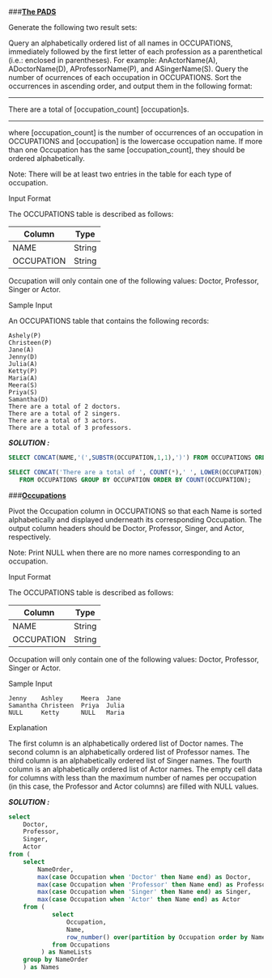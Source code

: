 ###**[The PADS](https://www.hackerrank.com/challenges/the-pads/problem?isFullScreen=true&h_r=next-challenge&h_v=zen)**

Generate the following two result sets:

Query an alphabetically ordered list of all names in OCCUPATIONS, immediately followed by the first letter of each profession as a parenthetical (i.e.: enclosed in parentheses). For example: AnActorName(A), ADoctorName(D), AProfessorName(P), and ASingerName(S).
Query the number of ocurrences of each occupation in OCCUPATIONS. Sort the occurrences in ascending order, and output them in the following format:

---
There are a total of [occupation_count] [occupation]s.

---

where [occupation_count] is the number of occurrences of an occupation in OCCUPATIONS and [occupation] is the lowercase occupation name. If more than one Occupation has the same [occupation_count], they should be ordered alphabetically.

Note: There will be at least two entries in the table for each type of occupation.

Input Format

The OCCUPATIONS table is described as follows:

| Column | Type |
|---|---|
|NAME|String|
|OCCUPATION|String|

Occupation will only contain one of the following values: Doctor, Professor, Singer or Actor.

Sample Input

An OCCUPATIONS table that contains the following records:

```
Ashely(P)
Christeen(P)
Jane(A)
Jenny(D)
Julia(A)
Ketty(P)
Maria(A)
Meera(S)
Priya(S)
Samantha(D)
There are a total of 2 doctors.
There are a total of 2 singers.
There are a total of 3 actors.
There are a total of 3 professors.
```

***SOLUTION :***

```sql
SELECT CONCAT(NAME,'(',SUBSTR(OCCUPATION,1,1),')') FROM OCCUPATIONS ORDER BY NAME ASC;

SELECT CONCAT('There are a total of ', COUNT(*),' ', LOWER(OCCUPATION), (IF (COUNT(*) > 1, 's.',''))) as THETEXT
   FROM OCCUPATIONS GROUP BY OCCUPATION ORDER BY COUNT(OCCUPATION);
```

###**[Occupations](https://www.hackerrank.com/challenges/occupations/problem?isFullScreen=true&h_r=next-challenge&h_v=zen&h_r=next-challenge&h_v=zen)**

Pivot the Occupation column in OCCUPATIONS so that each Name is sorted alphabetically and displayed underneath its corresponding Occupation. The output column headers should be Doctor, Professor, Singer, and Actor, respectively.

Note: Print NULL when there are no more names corresponding to an occupation.

Input Format

The OCCUPATIONS table is described as follows:

| Column | Type |
|---|---|
|NAME|String|
|OCCUPATION|String|

Occupation will only contain one of the following values: Doctor, Professor, Singer or Actor.

Sample Input

```
Jenny    Ashley     Meera  Jane
Samantha Christeen  Priya  Julia
NULL     Ketty      NULL   Maria
```

Explanation

The first column is an alphabetically ordered list of Doctor names.
The second column is an alphabetically ordered list of Professor names.
The third column is an alphabetically ordered list of Singer names.
The fourth column is an alphabetically ordered list of Actor names.
The empty cell data for columns with less than the maximum number of names per occupation (in this case, the Professor and Actor columns) are filled with NULL values.

***SOLUTION :***
```sql
select
    Doctor,
    Professor,
    Singer,
    Actor
from (
    select
        NameOrder,
        max(case Occupation when 'Doctor' then Name end) as Doctor,
        max(case Occupation when 'Professor' then Name end) as Professor,
        max(case Occupation when 'Singer' then Name end) as Singer,
        max(case Occupation when 'Actor' then Name end) as Actor
    from (
            select
                Occupation,
                Name,
                row_number() over(partition by Occupation order by Name ASC) as NameOrder
            from Occupations
         ) as NameLists
    group by NameOrder
    ) as Names
```